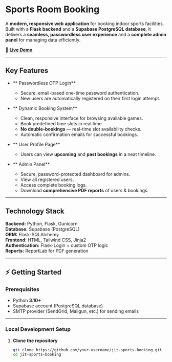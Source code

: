 # Sports Room Booking  

A **modern, responsive web application** for booking indoor sports facilities.  
Built with a **Flask backend** and a **Supabase PostgreSQL database**, it delivers a **seamless, passwordless user experience** and a **complete admin panel** for managing data efficiently.  

🔗 **[Live Demo](https://sport-nhbk.onrender.com)**  

---

##  Key Features  

- ** Passwordless OTP Login**  
  - Secure, email-based one-time password authentication.  
  - New users are automatically registered on their first login attempt.  

- ** Dynamic Booking System**  
  - Clean, responsive interface for browsing available games.  
  - Book predefined time slots in real time.  
  - **No double-bookings** — real-time slot availability checks.  
  - Automatic confirmation emails for successful bookings.  

- ** User Profile Page**  
  - Users can view **upcoming** and **past bookings** in a neat timeline.  

- ** Admin Panel**  
  - Secure, password-protected dashboard for admins.  
  - View all registered users.  
  - Access complete booking logs.  
  - Download **comprehensive PDF reports** of users & bookings.  

---

##  Technology Stack  

**Backend:** Python, Flask, Gunicorn  
**Database:** Supabase (PostgreSQL)  
**ORM:** Flask-SQLAlchemy  
**Frontend:** HTML, Tailwind CSS, Jinja2  
**Authentication:** Flask-Login + custom OTP logic  
**Reports:** ReportLab for PDF generation  

---

## ⚡ Getting Started  

###  Prerequisites  
- Python **3.10+**  
- Supabase account (PostgreSQL database)  
- SMTP provider (SendGrid, Mailgun, etc.) for sending emails  

---

###  Local Development Setup  

1. **Clone the repository**  
   ```bash
   git clone https://github.com/your-username/jit-sports-booking.git
   cd jit-sports-booking